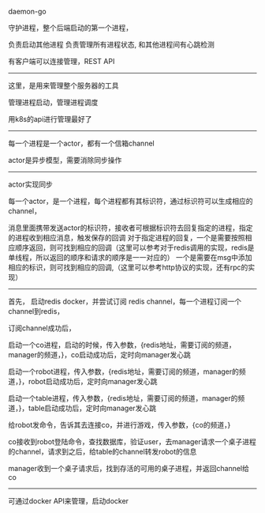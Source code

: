 daemon-go

守护进程，整个后端启动的第一个进程，

负责启动其他进程
负责管理所有进程状态, 和其他进程间有心跳检测


有客户端可以连接管理，REST API




---



这里，是用来管理整个服务器的工具


管理进程启动，管理进程调度



用k8s的api进行管理最好了




---


每一个进程是一个actor，都有一个信箱channel

actor是异步模型，需要消除同步操作



---

actor实现同步


每一个actor，是一个进程，每个进程都有其标识符，通过标识符可以生成相应的channel，

消息里面携带发送actor的标识符，接收者可根据标识符去回复指定的进程，指定的进程收到相应消息，触发保存的回调
对于指定进程的回复，一个是需要按照相应顺序返回，则可找到相应的回调（这里可以参考对于redis调用的实现，redis是单线程，所以返回的顺序和请求的顺序是一一对应的）
一个是需要在msg中添加相应的标识，则可找到相应的回调,（这里可以参考http协议的实现，还有rpc的实现）

---






首先，
启动redis docker，并尝试订阅 redis channel，每一个进程订阅一个channel到redis，

订阅channel成功后，


启动一个co进程，启动的时候，传入参数，{redis地址，需要订阅的频道，manager的频道，}，co启动成功后，定时向manager发心跳


启动一个robot进程，传入参数，{redis地址，需要订阅的频道，manager的频道，}，robot启动成功后，定时向manager发心跳

启动一个table进程，传入参数，{redis地址，需要订阅的频道，manager的频道，}，table启动成功后，定时向manager发心跳


给robot发命令，告诉其去连接co，并进行游戏，传入参数，{co的频道，}

co接收到robot登陆命令，查找数据库，验证user，去manager请求一个桌子进程的channel，请求到之后，给table的channel转发robot的信息

manager收到一个桌子请求后，找到存活的可用的桌子进程，并返回channel给co



---


可通过docker API来管理，启动docker